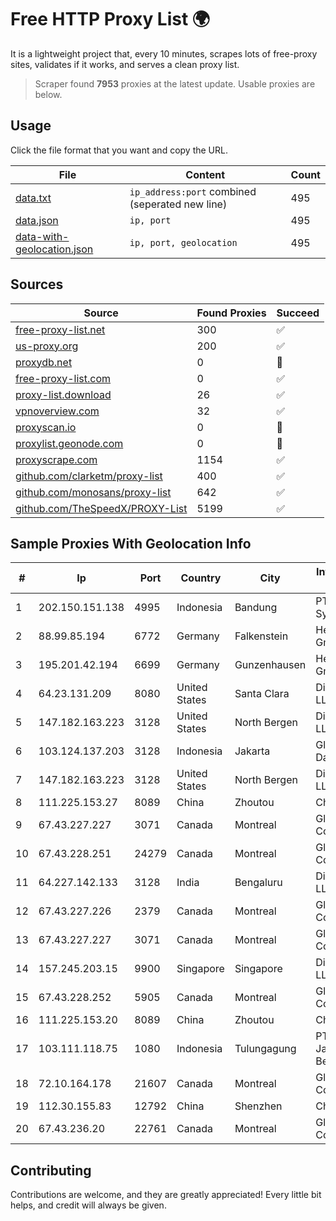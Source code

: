 
# Free HTTP Proxy List 🌍

It is a lightweight project that, every 10 minutes, scrapes lots of free-proxy sites, validates if it works, and serves a clean proxy list.


> Scraper found **7953** proxies at the latest update. Usable proxies are below.

## Usage

Click the file format that you want and copy the URL.


|File|Content|Count|
|----|-------|-----|
|[data.txt](https://raw.githubusercontent.com/themiralay/Proxy-List-World/master/data.txt)|`ip_address:port` combined (seperated new line)|495|
|[data.json](https://raw.githubusercontent.com/themiralay/Proxy-List-World/master/data.json)|`ip, port`|495|
|[data-with-geolocation.json](https://raw.githubusercontent.com/themiralay/Proxy-List-World/master/data-with-geolocation.json)|`ip, port, geolocation`|495|

## Sources

|Source|Found Proxies|Succeed|
|------|-------------|-------|
|[free-proxy-list.net](https://free-proxy-list.net)|300|✅|
|[us-proxy.org](https://www.us-proxy.org)|200|✅|
|[proxydb.net](http://proxydb.net)|0|🚫|
|[free-proxy-list.com](https://free-proxy-list.com/?page=&port=&type%5B%5D=http&type%5B%5D=https&up_time=0&search=Search)|0|✅|
|[proxy-list.download](https://www.proxy-list.download/HTTP)|26|✅|
|[vpnoverview.com](https://vpnoverview.com/privacy/anonymous-browsing/free-proxy-servers)|32|✅|
|[proxyscan.io](https://www.proxyscan.io)|0|🚫|
|[proxylist.geonode.com](https://proxylist.geonode.com/api/proxy-list?limit=300&page=1&sort_by=lastChecked&sort_type=desc&protocols=http,https)|0|🚫|
|[proxyscrape.com](https://api.proxyscrape.com/v2/?request=displayproxies&protocol=http&timeout=10000&country=all&ssl=all&anonymity=all)|1154|✅|
|[github.com/clarketm/proxy-list](https://raw.githubusercontent.com/clarketm/proxy-list/master/proxy-list-raw.txt)|400|✅|
|[github.com/monosans/proxy-list](https://raw.githubusercontent.com/monosans/proxy-list/main/proxies/http.txt)|642|✅|
|[github.com/TheSpeedX/PROXY-List](https://raw.githubusercontent.com/TheSpeedX/PROXY-List/master/http.txt)|5199|✅|


## Sample Proxies With Geolocation Info

|#|Ip|Port|Country|City|Internet Service Provider|
|-|--|----|-------|----|-------------------------|
|1|202.150.151.138|4995|Indonesia|Bandung|PT Comtronics Systems|
|2|88.99.85.194|6772|Germany|Falkenstein|Hetzner Online GmbH|
|3|195.201.42.194|6699|Germany|Gunzenhausen|Hetzner Online GmbH|
|4|64.23.131.209|8080|United States|Santa Clara|DigitalOcean, LLC|
|5|147.182.163.223|3128|United States|North Bergen|DigitalOcean, LLC|
|6|103.124.137.203|3128|Indonesia|Jakarta|Global Media Data Prima|
|7|147.182.163.223|3128|United States|North Bergen|DigitalOcean, LLC|
|8|111.225.153.27|8089|China|Zhoutou|China Telecom|
|9|67.43.227.227|3071|Canada|Montreal|GloboTech Communications|
|10|67.43.228.251|24279|Canada|Montreal|GloboTech Communications|
|11|64.227.142.133|3128|India|Bengaluru|DigitalOcean, LLC|
|12|67.43.227.226|2379|Canada|Montreal|GloboTech Communications|
|13|67.43.227.227|3071|Canada|Montreal|GloboTech Communications|
|14|157.245.203.15|9900|Singapore|Singapore|DigitalOcean, LLC|
|15|67.43.228.252|5905|Canada|Montreal|GloboTech Communications|
|16|111.225.153.20|8089|China|Zhoutou|China Telecom|
|17|103.111.118.75|1080|Indonesia|Tulungagung|PT Dimensi Jaringan Bersinar|
|18|72.10.164.178|21607|Canada|Montreal|GloboTech Communications|
|19|112.30.155.83|12792|China|Shenzhen|China Mobile|
|20|67.43.236.20|22761|Canada|Montreal|GloboTech Communications|



## Contributing

Contributions are welcome, and they are greatly appreciated! Every
little bit helps, and credit will always be given.

